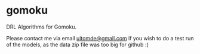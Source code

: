 # gomoku
DRL Algorithms for Gomoku.

Please contact me via email uitomde@gmail.com if you wish to do a test run of the models, as the data zip file was too big for github :(
